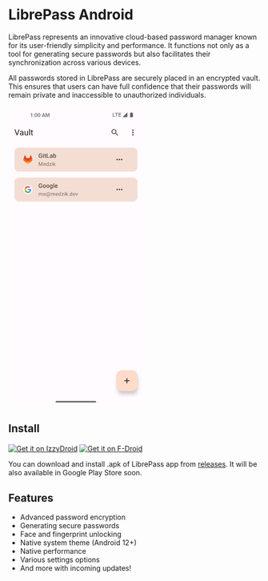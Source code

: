 # LibrePass Android

LibrePass represents an innovative cloud-based password manager known for its user-friendly 
simplicity and performance.
It functions not only as a tool for generating secure passwords 
but also facilitates their synchronization across various devices.

All passwords stored in LibrePass are securely placed in an encrypted vault.
This ensures that users can have full confidence
that their passwords will remain private and inaccessible to unauthorized individuals.

<img src="/fastlane/metadata/android/en-US/images/phoneScreenshots/01.png" height="600"  alt="Application Screenshot"/>

## Install

[<img src="https://gitlab.com/IzzyOnDroid/repo/-/raw/master/assets/IzzyOnDroid.png" alt="Get it on IzzyDroid" height="70" align="center">](https://android.izzysoft.de/repo/apk/dev.medzik.librepass.android)
[<img src="https://f-droid.org/badge/get-it-on.png" alt="Get it on F-Droid" height="70" align="center">](https://f-droid.org/en/packages/dev.medzik.librepass.android)

You can download and install .apk of LibrePass app from [releases](https://github.com/LibrePass/android/releases).
It will be also available in Google Play Store soon.

## Features

- Advanced password encryption
- Generating secure passwords
- Face and fingerprint unlocking
- Native system theme (Android 12+)
- Native performance
- Various settings options
- And more with incoming updates!
